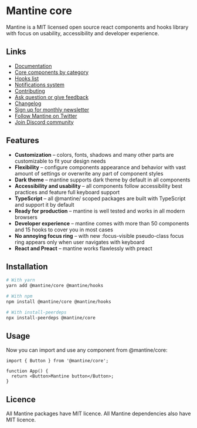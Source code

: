 # Mantine core

Mantine is a MIT licensed open source react components and hooks library with focus on usability, accessibility and developer experience.

## Links

- [Documentation](https://mantine.dev/)
- [Core components by category](https://mantine.dev/core/getting-started/)
- [Hooks list](https://mantine.dev/hooks/getting-started/#included-hooks)
- [Notifications system](https://mantine.dev/others/notifications/)
- [Contributing](https://mantine.dev/contribute/)
- [Ask question or give feedback](https://github.com/mantinedev/mantine/discussions)
- [Changelog](https://mantine.dev/pages/changelog/)
- [Sign up for monthly newsletter](https://buttondown.email/mantine)
- [Follow Mantine on Twitter](https://twitter.com/mantinedev)
- [Join Discord community](https://discord.gg/eUZpPbpxb4)

## Features

- **Customization** – colors, fonts, shadows and many other parts are customizable to fit your design needs
- **Flexibility** – configure components appearance and behavior with vast amount of settings or overwrite any part of component styles
- **Dark theme** – mantine supports dark theme by default in all components
- **Accessibility and usability** – all components follow accessibility best practices and feature full keyboard support
- **TypeScript** – all @mantine/ scoped packages are built with TypeScript and support it by default
- **Ready for production** – mantine is well tested and works in all modern browsers
- **Developer experience** – mantine comes with more than 50 components and 15 hooks to cover you in most cases
- **No annoying focus ring** – with new :focus-visible pseudo-class focus ring appears only when user navigates with keyboard
- **React and Preact** – mantine works flawlessly with preact

## Installation

```sh
# With yarn
yarn add @mantine/core @mantine/hooks

# With npm
npm install @mantine/core @mantine/hooks

# With install-peerdeps
npx install-peerdeps @mantine/core
```

## Usage

Now you can import and use any component from @mantine/core:

```tsx
import { Button } from '@mantine/core';

function App() {
  return <Button>Mantine button</Button>;
}
```

## Licence

All Mantine packages have MIT licence. All Mantine dependencies also have MIT licence.
